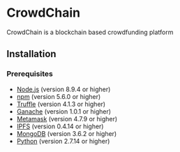 # CrowdChain
CrowdChain is a blockchain based crowdfunding platform

## Installation

### Prerequisites

* [Node.js](https://nodejs.org/en/) (version 8.9.4 or higher)
* [npm](https://www.npmjs.com/) (version 5.6.0 or higher)
* [Truffle](http://truffleframework.com/) (version 4.1.3 or higher)
* [Ganache](http://truffleframework.com/ganache/) (version 1.0.1 or higher)
* [Metamask](https://metamask.io/) (version 4.7.9 or higher)
* [IPFS](https://ipfs.io/) (version 0.4.14 or higher)
* [MongoDB](https://www.mongodb.com/) (version 3.6.2 or higher)
* [Python](https://www.python.org/) (version 2.7.14 or higher)
  

